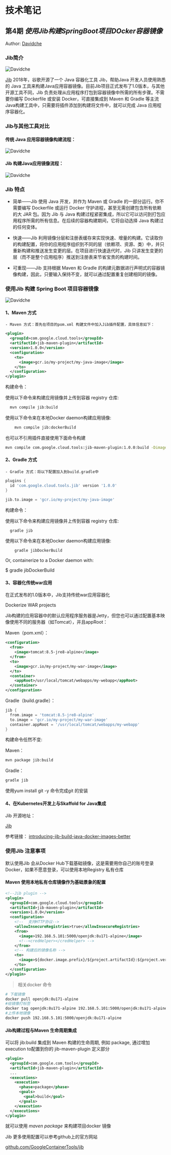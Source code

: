 # 技术笔记

## 第4期 *使用Jib构建SpringBoot项目DOcker容器镜像*

Author: [Davidche](mail:davidche@outlook.com)

### Jib简介

![Davidche](https://davidsche.github.io/news/images/jib-000.png)

[Jib](https://portainer.io/)  2018年，谷歌开源了一个 Java 容器化工具 Jib，帮助Java 开发人员使用熟悉的 Java 工具来构建Java应用容器镜像。目前Jib项目正式发布了1.0版本，与其他开源工具不同，Jib 负责处理从应用程序打包到容器镜像中所需的所有步骤。不需要你编写 Dockerfile 或安装 Docker，可直接集成到 Maven 和 Gradle 等主流Java构建工具中，只需要将插件添加到构建将文件中，就可以完成 Java 应用程序容器化。

### Jib与其他工具对比

#### 传统 Java 应用容器镜像构建流程：

![Davidche](https://davidsche.github.io/news/images/jib-001.png)

#### Jib 构建Java应用镜像流程：

![Davidche](https://davidsche.github.io/news/images/jib-002.png)

### Jib 特点

* 简单——Jib 使用 Java 开发，并作为 Maven 或 Gradle 的一部分运行。你不需要编写 Dockerfile 或运行 Docker 守护进程，甚至无需创建包含所有依赖的大 JAR 包。因为 Jib 与 Java 构建过程紧密集成，所以它可以访问到打包应用程序所需的所有信息。在后续的容器构建期间，它将自动选择 Java 构建过的任何变体。

* 快速——Jib 利用镜像分层和注册表缓存来实现快速、增量的构建。它读取你的构建配置，将你的应用程序组织到不同的层（依赖项、资源、类）中，并只重新构建和推送发生变更的层。在项目进行快速迭代时，Jib 只讲发生变更的层（而不是整个应用程序）推送到注册表来节省宝贵的构建时间。

* 可重现——Jib 支持根据 Maven 和 Gradle 的构建元数据进行声明式的容器镜像构建，因此，只要输入保持不变，就可以通过配置重复创建相同的镜像。

### 使用Jib 构建 Spring Boot 项目容器镜像

![Davidche](https://davidsche.github.io/news/images/jib-003.png)

#### 1、Maven 方式

    - Maven 方式：首先在项目的pom.xml 构建文件中加入Jib插件配置，具体信息如下：

```xml
<plugin>
  <groupId>com.google.cloud.tools</groupId>
  <artifactId>jib-maven-plugin</artifactId>
  <version>1.0.0</version>
  <configuration>
    <to>
      <image>gcr.io/my-project/my-java-image</image>
    </to>
  </configuration>
</plugin>
```

构建命令：

使用以下命令来构建应用镜像并上传到容器 registry 仓库:

```bash
  mvn compile jib:build
```

使用以下命令来在本地Docker daemon构建应用镜像:

```bash
    mvn compile jib:dockerBuild
```

也可以不引用插件直接使用下面命令构建

```bash
mvn compile com.google.cloud.tools:jib-maven-plugin:1.0.0:build -Dimage=gcr.io/my-project/my-java-image
```

#### 2、Gradle 方式

    - Gradle 方式：将以下配置加入到build.gradle中

```groovy
plugins {
  id 'com.google.cloud.tools.jib' version '1.0.0'
}

jib.to.image = 'gcr.io/my-project/my-java-image'
```

构建命令：

使用以下命令来构建应用镜像并上传到容器 registry 仓库:

```bash
  gradle jib
```

使用以下命令来在本地Docker daemon构建应用镜像:

```bash
    gradle jibDockerBuild
```

Or, containerize to a Docker daemon with:

  $ gradle jibDockerBuild

#### 3、容器化传统war应用

在正式发布的1.0版本中，Jib支持传统war应用容器化

Dockerize WAR projects

Jib构建的应用容器中的默认应用程序服务器是Jetty，但您也可以通过配置基本映像使用不同的服务器（如Tomcat），并且appRoot：


Maven（pom.xml）：

```pom.xml
<configuration>
  <from>
    <image>tomcat:8.5-jre8-alpine</image>
  </from>
  <to>
    <image>gcr.io/my-project/my-war-image</image>
  </to>
  <container>
    <appRoot>/usr/local/tomcat/webapps/my-webapp</appRoot>
  </container>
</configuration>

```

Gradle（build.gradle）：

```groovy
jib {
  from.image = 'tomcat:8.5-jre8-alpine'
  to.image = 'gcr.io/my-project/my-war-image'
  container.appRoot = '/usr/local/tomcat/webapps/my-webapp'
}
```

构建命令任然不变:

Maven：

```bash
mvn package jib:build
```

Gradle：

```bash
gradle jib
```

使用yum install git -y 命令完成git 的安装

#### 4、在Kubernetes开发上与Skaffold for Java集成

Jib 开源地址：

[Jib](https://github.com/GoogleContainerTools/jib)

参考链接：
[introducing-jib-build-java-docker-images-better](https://cloudplatform.googleblog.com/2018/07/introducing-jib-build-java-docker-images-better.html
)

### 使用Jib 注意事项

默认使用Jib 会从Docker Hub下载基础镜像，这是需要用你自己的账号登录Docker，如果不愿意登录，可以使用本地Registry 私有仓库

#### Maven 使用本地私有仓库镜像作为基础景象的配置

```xml
<!--Jib plugin -->
<plugin>
  <groupId>com.google.cloud.tools</groupId>
  <artifactId>jib-maven-plugin</artifactId>
  <version>1.0.0</version>
  <configuration>
    <!--  支持HTTP协议-->
    <allowInsecureRegistries>true</allowInsecureRegistries>
    <from>
      <image>192.168.5.101:5000/openjdk:8u171-alpine</image>
      <!--<credHelper></credHelper> -->
    </from>
    <!-- 构建后的镜像名称 -->
    <to>
      <image>${docker.image.prefix}/${project.artifactId}:${project.version}</image>
    </to>
  </configuration>
</plugin>
```

> 相关docker 命令

```bash 
# 下载镜像
docker pull openjdk:8u171-alpine
#给镜像打标签
docker tag openjdk:8u171-alpine 192.168.5.101:5000/openjdk:8u171-alpine 
#上传本地镜像
docker push 192.168.5.101:5000/openjdk:8u171-alpine
```

#### Jib构建过程与Maven 生命周期集成

可以将 jib:build 集成到 Maven 构建的生命周期, 例如 package, 通过增加 execution to配置到你的 jib-maven-plugin 定义部分

```xml
<plugin>
  <groupId>com.google.com.tools</groupId>
  <artifactId>jib-maven-plugin</artifactId>
  ...
  <executions>
    <execution>
      <phase>package</phase>
      <goals>
        <goal>build</goal>
      </goals>
    </execution>
  </executions>
</plugin>
```

就可以使用 *maven package* 来构建项目docker 镜像

Jib 更多使用配置可以参考github上的官方网站

[github.com/GoogleContainerTools/jib](https://github.com/GoogleContainerTools/jib/blob/HEAD/jib-maven-plugin/README.md#auth-object)
